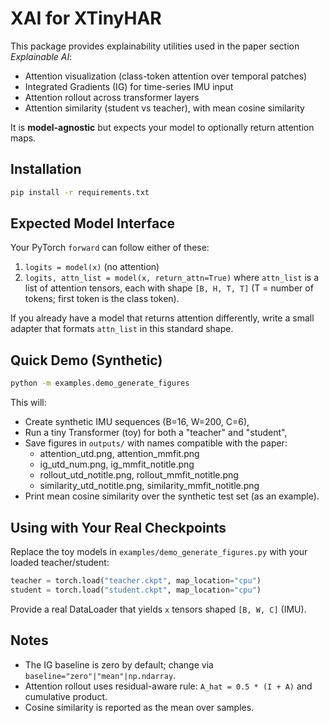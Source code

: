 # XAI for XTinyHAR

This package provides explainability utilities used in the paper section *Explainable AI*:
- Attention visualization (class-token attention over temporal patches)
- Integrated Gradients (IG) for time-series IMU input
- Attention rollout across transformer layers
- Attention similarity (student vs teacher), with mean cosine similarity

It is **model-agnostic** but expects your model to optionally return attention maps.

## Installation
```bash
pip install -r requirements.txt
```

## Expected Model Interface

Your PyTorch `forward` can follow either of these:
1) `logits = model(x)` (no attention)
2) `logits, attn_list = model(x, return_attn=True)` where `attn_list` is a list of attention tensors,
   each with shape `[B, H, T, T]` (T = number of tokens; first token is the class token).

If you already have a model that returns attention differently, write a small adapter that formats
`attn_list` in this standard shape.

## Quick Demo (Synthetic)
```bash
python -m examples.demo_generate_figures
```

This will:
- Create synthetic IMU sequences (B=16, W=200, C=6),
- Run a tiny Transformer (toy) for both a "teacher" and "student",
- Save figures in `outputs/` with names compatible with the paper:
  - attention_utd.png, attention_mmfit.png
  - ig_utd_num.png, ig_mmfit_notitle.png
  - rollout_utd_notitle.png, rollout_mmfit_notitle.png
  - similarity_utd_notitle.png, similarity_mmfit_notitle.png
- Print mean cosine similarity over the synthetic test set (as an example).

## Using with Your Real Checkpoints
Replace the toy models in `examples/demo_generate_figures.py` with your loaded teacher/student:
```python
teacher = torch.load("teacher.ckpt", map_location="cpu")
student = torch.load("student.ckpt", map_location="cpu")
```
Provide a real DataLoader that yields `x` tensors shaped `[B, W, C]` (IMU).

## Notes
- The IG baseline is zero by default; change via `baseline="zero"|"mean"|np.ndarray`.
- Attention rollout uses residual-aware rule: `A_hat = 0.5 * (I + A)` and cumulative product.
- Cosine similarity is reported as the mean over samples.
